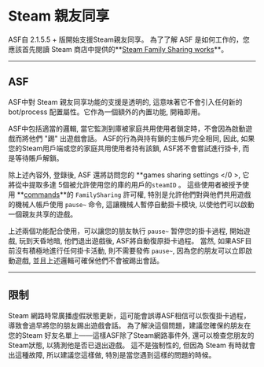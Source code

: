 # Steam 親友同享

ASF自 2.1.5.5 + 版開始支援Steam親友同享。 為了了解 ASF 是如何工作的，您應該首先閱讀 Steam 商店中提供的**[Steam Family Sharing works](https://store.steampowered.com/promotion/familysharing)**。

* * *

## ASF

ASF中對 Steam 親友同享功能的支援是透明的, 這意味著它不會引入任何新的 bot/process 配置屬性。它作為一個額外的內置功能, 開箱即用。

ASF中包括適當的邏輯, 當它監測到庫被家庭共用使用者鎖定時，不會因為啟動遊戲而將他們 "踢" 出遊戲會話。 ASF的行為與持有鎖的主帳戶完全相同, 因此, 如果您的Steam用戶端或您的家庭共用使用者持有該鎖, ASF將不會嘗試進行掛卡, 而是等待賬戶解鎖。

除上述內容外, 登錄後, ASF 還將訪問您的 **games sharing settings </0 >, 它將從中提取多達 5個被允許使用您的庫的用戶的`steamID` 。 這些使用者被授予使用 **[commands](https://github.com/JustArchiNET/ArchiSteamFarm/wiki/Commands)**的 `FamilySharing` 許可權, 特別是允許他們對與他們共用遊戲的機械人帳戶使用 `pause~` 命令, 這讓機械人暫停自動掛卡模块, 以使他們可以啟動一個親友共享的遊戲。</p> 

上述兩個功能配合使用，可以讓您的朋友執行 `pause~` 暂停您的掛卡過程, 開始遊戲, 玩到天昏地暗, 他們退出遊戲後, ASF將自動復原掛卡過程。 當然, 如果ASF目前沒有積極地進行任何掛卡活動, 則不需要發佈 `pause~`, 因為您的朋友可以立即啟動遊戲, 並且上述邏輯可確保他們不會被踢出會話。

* * *

## 限制

Steam 網路時常廣播虛假狀態更新，這可能會誤導ASF相信可以恢復掛卡過程，導致會過早將您的朋友踢出遊戲會話。 為了解決這個問題，建議您確保的朋友在您的Steam 好友名單上——這樣ASF除了Steam網路事件外, 還可以檢查您朋友的Steam狀態, 以猜測他是否已退出遊戲。 這不是強制性的, 但因為 Steam 有時就會出這種故障, 所以建議您這樣做, 特別是當您遇到這樣的問題的時候。